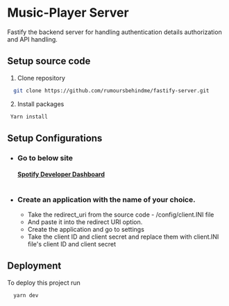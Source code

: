 
# Music-Player Server
Fastify the backend server for handling authentication details authorization and API handling.



## Setup source code

1. Clone repository

```bash
  git clone https://github.com/rumoursbehindme/fastify-server.git
```

2. Install packages
```bash
 Yarn install
```
## Setup Configurations
* ### Go to below site
   #### [Spotify Developer Dashboard](https://developer.spotify.com/dashboard)
#
* ### Create an application with the name of your choice.
    * Take the redirect_uri from the source code - /config/client.INI file
    * And paste it into the redirect URI option.
    * Create the application and go to settings
    * Take the client ID and client secret and replace them with client.INI file's client ID and client secret


## Deployment

To deploy this project run

```bash
  yarn dev
```

